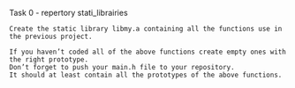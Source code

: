 Task 0 - repertory stati_librairies

	Create the static library libmy.a containing all the functions use in the previous project.

	If you haven’t coded all of the above functions create empty ones with the right prototype.
	Don’t forget to push your main.h file to your repository. 
	It should at least contain all the prototypes of the above functions.
